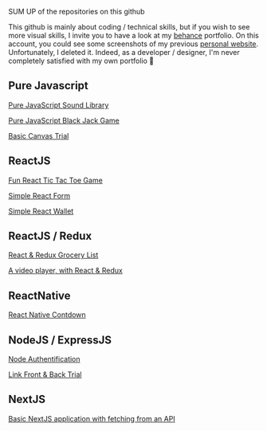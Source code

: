 SUM UP of the repositories on this github

This github is mainly about coding / technical skills, but if you wish to see more visual skills, I invite you to have a look at my <a href="https://www.behance.net/lunalitvak">behance</a> portfolio. On this account, you could see some screenshots of my previous <a href="https://www.behance.net/gallery/55005203/Portfolio-Fox-And-Arrows-Trial-1"> personal website</a>. Unfortunately, I deleted it. Indeed, as a developer / designer, I'm never completely satisfied with my own portfolio :speak_no_evil:

## Pure Javascript

<a href="https://foxandarrows.github.io/javascript-sound-library-and-controller/">Pure JavaScript Sound Library</a>

<a href="https://foxandarrows.github.io/javascript-blackjack/">Pure JavaScript Black Jack Game</a>

<a href="https://foxandarrows.github.io/javascript-canvas-first-trial/">Basic Canvas Trial</a>

## ReactJS

<a href="https://foxandarrows.github.io/react-tic-tac-toe/">Fun React Tic Tac Toe Game</a>

<a href="https://foxandarrows.github.io/react-form">Simple React Form<a>
  
<a href="https://foxandarrows.github.io/react-wallet-with-qr-code/">Simple React Wallet</a>

## ReactJS / Redux

<a href="https://foxandarrows.github.io/react-redux-list/">React & Redux Grocery List</a>

<a href="https://github.com/foxandarrows/react-redux-videoplayer">A video player, with React & Redux</a>

## ReactNative

<a href="https://github.com/foxandarrows/react-native-app-countdown">React Native Contdown</a>

## NodeJS / ExpressJS

<a href="https://github.com/foxandarrows/node-authentification">Node Authentification<a>
  
<a href="https://github.com/foxandarrows/link-react-frontend-node-backend">Link Front & Back Trial<a>
  
## NextJS

<a href="https://github.com/foxandarrows/nextjs-api">Basic NextJS application with fetching from an API<a>
  
  
  
